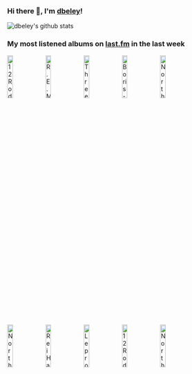 ### Hi there 👋, I'm [dbeley](https://dbeley.ovh/en)!

![dbeley's github stats](https://github-readme-stats.vercel.app/api?username=dbeley)

### My most listened albums on [last.fm](https://www.last.fm/user/d_beley) in the last week

[<img src='https://lastfm.freetls.fastly.net/i/u/300x300/b35aca2f5dfcd3497085d7ad79932d5e.jpg' width='16%' height='16%' alt='12 Rods - Split Personalities'>](https://www.last.fm/music/12%2brods/split%2bpersonalities)&nbsp;
[<img src='https://lastfm.freetls.fastly.net/i/u/300x300/04462eb1131d378d153b59992d227dbf.png' width='16%' height='16%' alt='R.E.M. - Murmur'>](https://www.last.fm/music/r.e.m./murmur)&nbsp;
[<img src='https://lastfm.freetls.fastly.net/i/u/300x300/25bfcf04ea8aefb8ce4d13c71b763759.jpg' width='16%' height='16%' alt='Three Mile Pilot - Another Desert, Another Sea'>](https://www.last.fm/music/three%2bmile%2bpilot/another%2bdesert%252c%2banother%2bsea)&nbsp;
[<img src='https://lastfm.freetls.fastly.net/i/u/300x300/88666db81b163fd51d9c25b77dfba829.jpg' width='16%' height='16%' alt='Boris - Akuma No Uta'>](https://www.last.fm/music/boris/akuma%2bno%2buta)&nbsp;
[<img src='https://lastfm.freetls.fastly.net/i/u/300x300/5b94ab8cd6f146d185a7624cd674134f.png' width='16%' height='16%' alt='Norther - Circle Regenerated'>](https://www.last.fm/music/norther/circle%2bregenerated)&nbsp;
<br>
[<img src='https://lastfm.freetls.fastly.net/i/u/300x300/6dbbe59c76c93e7a51dfa3bf073e779c.jpg' width='16%' height='16%' alt='Norther - Mirror of Madness'>](https://www.last.fm/music/norther/mirror%2bof%2bmadness)&nbsp;
[<img src='https://lastfm.freetls.fastly.net/i/u/300x300/97cae93e008398dd9b9bad321f13da68.png' width='16%' height='16%' alt='Rei Harakami - Lust'>](https://www.last.fm/music/rei%2bharakami/lust)&nbsp;
[<img src='https://lastfm.freetls.fastly.net/i/u/300x300/48b7bf032f0bae68e2d968f54ed72c04.jpg' width='16%' height='16%' alt='Leprous - Pitfalls'>](https://www.last.fm/music/leprous/pitfalls)&nbsp;
[<img src='https://lastfm.freetls.fastly.net/i/u/300x300/ed8a6ebc8c0c2d31944a915dbf88dd00.jpg' width='16%' height='16%' alt='12 Rods - Lost Time'>](https://www.last.fm/music/12%2brods/lost%2btime)&nbsp;
[<img src='https://lastfm.freetls.fastly.net/i/u/300x300/4429e623ebedd4479f42cfaa90e9cf2d.png' width='16%' height='16%' alt='Norther - Death Unlimited'>](https://www.last.fm/music/norther/death%2bunlimited)&nbsp;
<br>
